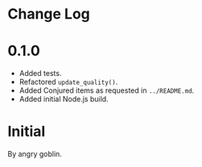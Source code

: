 # Change Log

# 0.1.0

* Added tests.
* Refactored `update_quality()`.
* Added Conjured items as requested in `../README.md`.
* Added initial Node.js build.

# Initial

By angry goblin.

